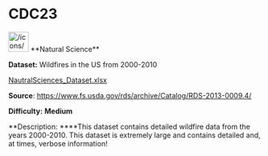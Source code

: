 # CDC23

<aside>
<img src="/icons/conifer-tree_green.svg" alt="/icons/conifer-tree_green.svg" width="40px" /> **Natural Science**

**Dataset:** Wildfires in the US from 2000-2010 

[NautralSciences_Dataset.xlsx](https://prod-files-secure.s3.us-west-2.amazonaws.com/30802fb2-45f3-455e-a35d-fe578aed62d1/b12456ff-5795-4349-a9d8-462ea9b3e431/NautralSciences_Dataset.xlsx)

**Source**: https://www.fs.usda.gov/rds/archive/Catalog/RDS-2013-0009.4/

**Difficulty:** **Medium**

**Description:
****This dataset contains detailed wildfire data from the years 2000-2010. This dataset is extremely large and contains detailed and, at times, verbose information!

</aside>
